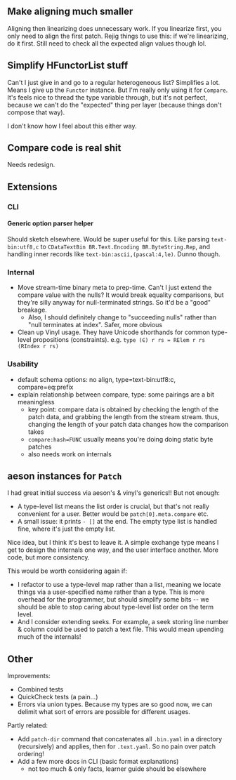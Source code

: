 ## Make aligning much smaller
Aligning then linearizing does unnecessary work. If you linearize first, you
only need to align the first patch. Rejig things to use this: if we're
linearizing, do it first. Still need to check all the expected align values
though lol.

## Simplify HFunctorList stuff
Can't I just give in and go to a regular heterogeneous list? Simplifies a lot.
Means I give up the `Functor` instance. But I'm really only using it for
`Compare`. It's feels nice to thread the type variable through, but it's not
perfect, because we can't do the "expected" thing per layer (because things
don't compose that way).

I don't know how I feel about this either way.

## Compare code is real shit
Needs redesign.

## Extensions
### CLI
#### Generic option parser helper
Should sketch elsewhere. Would be super useful for this. Like parsing
`text-bin:utf8,c` to `CDataTextBin BR.Text.Encoding BR.ByteString.Rep`, and
handling inner records like `text-bin:ascii,(pascal:4,le)`. Dunno though.

### Internal
  * Move stream-time binary meta to prep-time. Can't I just extend the compare
    value with the nulls? It would break equality comparisons, but they're silly
    anyway for null-terminated strings. So it'd be a "good" breakage.
    * Also, I should definitely change to "succeeding nulls" rather than "null
      terminates at index". Safer, more obvious
  * Clean up Vinyl usage. They have Unicode shorthands for common type-level
    propositions (constraints). e.g. `type (∈) r rs = RElem r rs (RIndex r rs)`

### Usability
  * default schema options: no align, type=text-bin:utf8:c, compare=eq:prefix
  * explain relationship between compare, type: some pairings are a bit
    meaningless
    * key point: compare data is obtained by checking the length of the patch
      data, and grabbing the length from the stream stream. thus, changing the
      length of your patch data changes how the comparison takes 
    * `compare:hash=FUNC` usually means you're doing doing static byte patches
    * also needs work on internals

## aeson instances for `Patch`
I had great initial success via aeson's & vinyl's generics!! But not enough:

  * A type-level list means the list order is crucial, but that's not really
    convenient for a user. Better would be `patch[0].meta.compare` etc.
  * A small issue: it prints `- []` at the end. The empty type list is handled
    fine, where it's just the empty list.

Nice idea, but I think it's best to leave it. A simple exchange type means I get
to design the internals one way, and the user interface another. More code, but
more consistency.

This would be worth considering again if:

  * I refactor to use a type-level map rather than a list, meaning we locate
    things via a user-specified name rather than a type. This is more overhead
    for the programmer, but should simplify some bits -- we should be able to
    stop caring about type-level list order on the term level.
  * And I consider extending seeks. For example, a seek storing line number &
    column could be used to patch a text file. This would mean upending much of
    the internals!

## Other
Improvements:

  * Combined tests
  * QuickCheck tests (a pain...)
  * Errors via union types. Because my types are so good now, we can delimit
    what sort of errors are possible for different usages.

Partly related:

  * Add `patch-dir` command that concatenates all `.bin.yaml` in a directory
    (recursively) and applies, then for `.text.yaml`. So no pain over patch
    ordering!
  * Add a few more docs in CLI (basic format explanations)
    * not too much & only facts, learner guide should be elsewhere
